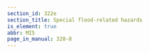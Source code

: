 ```yaml
---
section_id: 322e
section_title: Special flood-related hazards
is_element: true
abbr: MI5
page_in_manual: 320-8
---
```

